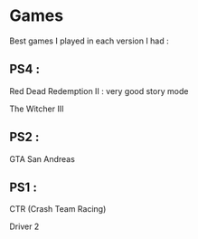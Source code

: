 # Games

Best games I played in each version I had : 

## PS4 :

Red Dead Redemption II : very good story mode

The Witcher III

## PS2 :

GTA San Andreas

## PS1 :

CTR \(Crash Team Racing\)

Driver 2



